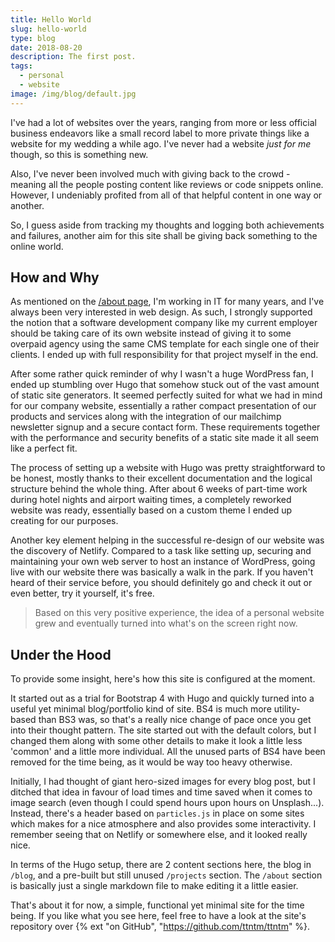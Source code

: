 ```yaml
---
title: Hello World
slug: hello-world
type: blog
date: 2018-08-20
description: The first post.
tags:
  - personal
  - website
image: /img/blog/default.jpg
---
```


I've had a lot of websites over the years, ranging from more or less official business endeavors like a small record label to more private things like a website for my wedding a while ago. I've never had a website _just for me_ though, so this is something new.

Also, I've never been involved much with giving back to the crowd - meaning all the people posting content like reviews or code snippets online. However, I undeniably profited from all of that helpful content in one way or another.

So, I guess aside from tracking my thoughts and logging both achievements and failures, another aim for this site shall be giving back something to the online world.

## How and Why

As mentioned on the [/about page](/about), I'm working in IT for many years, and I've always been very interested in web design. As such, I strongly supported the notion that a software development company like my current employer should be taking care of its own website instead of giving it to some overpaid agency using the same CMS template for each single one of their clients. I ended up with full responsibility for that project myself in the end.

After some rather quick reminder of why I wasn't a huge WordPress fan, I ended up stumbling over Hugo that somehow stuck out of the vast amount of static site generators. It seemed perfectly suited for what we had in mind for our company website, essentially a rather compact presentation of our products and services along with the integration of our mailchimp newsletter signup and a secure contact form. These requirements together with the performance and security benefits of a static site made it all seem like a perfect fit.

The process of setting up a website with Hugo was pretty straightforward to be honest, mostly thanks to their excellent documentation and the logical structure behind the whole thing. After about 6 weeks of part-time work during hotel nights and airport waiting times, a completely reworked website was ready, essentially based on a custom theme I ended up creating for our purposes.

Another key element helping in the successful re-design of our website was the discovery of Netlify. Compared to a task like setting up, securing and maintaining your own web server to host an instance of WordPress, going live with our website there was basically a walk in the park. If you haven't heard of their service before, you should definitely go and check it out or even better, try it yourself, it's free.

> Based on this very positive experience, the idea of a personal website grew and eventually turned into what's on the screen right now.

## Under the Hood

To provide some insight, here's how this site is configured at the moment.

It started out as a trial for Bootstrap 4 with Hugo and quickly turned into a useful yet minimal blog/portfolio kind of site. BS4 is much more utility-based than BS3 was, so that's a really nice change of pace once you get into their thought pattern. The site started out with the default colors, but I changed them along with some other details to make it look a little less 'common' and a little more individual. All the unused parts of BS4 have been removed for the time being, as it would be way too heavy otherwise.

Initially, I had thought of giant hero-sized images for every blog post, but I ditched that idea in favour of load times and time saved when it comes to image search (even though I could spend hours upon hours on Unsplash...). Instead, there's a header based on `particles.js` in place on some sites which makes for a nice atmosphere and also provides some interactivity. I remember seeing that on Netlify or somewhere else, and it looked really nice.

In terms of the Hugo setup, there are 2 content sections here, the blog in `/blog`, and a pre-built but still unused `/projects` section. The `/about` section is basically just a single markdown file to make editing it a little easier.

That's about it for now, a simple, functional yet minimal site for the time being. If you like what you see here, feel free to have a look at the site's repository over {% ext "on GitHub", "https://github.com/ttntm/ttntm" %}.
